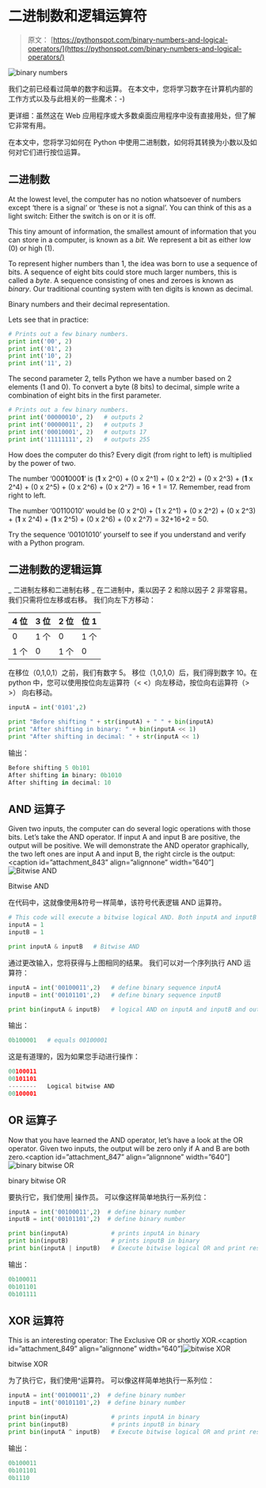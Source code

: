 # 二进制数和逻辑运算符

> 原文： [https://pythonspot.com/binary-numbers-and-logical-operators/](https://pythonspot.com/binary-numbers-and-logical-operators/)

![binary numbers ](img/74c0efc42f7bf310489f953f2b5cbd0e.jpg)

我们之前已经看过简单的数字和运算。 在本文中，您将学习数字在计算机内部的工作方式以及与此相关的一些魔术：-)

更详细：虽然这在 Web 应用程序或大多数桌面应用程序中没有直接用处，但了解它非常有用。

在本文中，您将学习如何在 Python 中使用二进制数，如何将其转换为小数以及如何对它们进行按位运算。

## 二进制数

At the lowest level, the computer has no notion whatsoever of numbers except ‘there is a signal’ or ‘these is not a signal’. You can think of this as a light switch: Either the switch is on or it is off.

This tiny amount of information, the smallest amount of information that you can store in a computer, is known as a _bit._ We represent a bit as either low (0) or high (1).

To represent higher numbers than 1, the idea was born to use a sequence of bits. A sequence of eight bits could store much larger numbers, this is called a _byte_. A sequence consisting of ones and zeroes is known as _binary_. Our traditional counting system with ten digits is known as decimal.

<caption id=”attachment_824” align=”alignnone” width=”300”]![binary](img/74c0efc42f7bf310489f953f2b5cbd0e.jpg)

Binary numbers and their decimal representation.

Lets see that in practice:

```py
# Prints out a few binary numbers.
print int('00', 2)
print int('01', 2)
print int('10', 2)
print int('11', 2)

```

The second parameter 2, tells Python we have a number based on 2 elements (1 and 0). To convert a byte (8 bits) to decimal, simple write a combination of eight bits in the first parameter.

```py
# Prints out a few binary numbers.
print int('00000010', 2)   # outputs 2
print int('00000011', 2)   # outputs 3
print int('00010001', 2)   # outputs 17
print int('11111111', 2)   # outputs 255

```

How does the computer do this? Every digit (from right to left) is multiplied by the power of two.

The number ‘000**1**000**1**‘ is (**1** x 2^0) + (0 x 2^1) + (0 x 2^2) + (0 x 2^3) + (**1** x 2^4) + (0 x 2^5) + (0 x 2^6) + (0 x 2^7) = 16 + 1 = 17\. Remember, read from right to left.

The number ‘00110010’ would be (0 x 2^0) + (1 x 2^1) + (0 x 2^2) + (0 x 2^3) + (**1** x 2^4) + (**1** x 2^5) + (0 x 2^6) + (0 x 2^7) = 32+16+2 = 50.

Try the sequence ‘00101010’ yourself to see if you understand and verify with a Python program.

## 二进制数的逻辑运算

_ 二进制左移和二进制右移 _
在二进制中，乘以因子 2 和除以因子 2 非常容易。 我们只需将位左移或右移。 我们向左下方移动：

| 4 位 | 3 位 | 2 位 | 位 1 |
| --- | --- | --- | --- |
| 0 | 1 个 | 0 | 1 个 |
| 1 个 | 0 | 1 个 | 0 |

在移位（0,1,0,1）之前，我们有数字 5。 移位（1,0,1,0）后，我们得到数字 10。在 python 中，您可以使用按位向左运算符（&lt; &lt;）向左移动，按位向右运算符（&gt; &gt;） 向右移动。

```py
inputA = int('0101',2)

print "Before shifting " + str(inputA) + " " + bin(inputA)
print "After shifting in binary: " + bin(inputA << 1)
print "After shifting in decimal: " + str(inputA << 1)

```

输出：

```py
Before shifting 5 0b101
After shifting in binary: 0b1010
After shifting in decimal: 10

```

## AND 运算子

Given two inputs, the computer can do several logic operations with those bits. Let’s take the AND operator. If input A and input B are positive, the output will be positive. We will demonstrate the AND operator graphically, the two left ones are input A and input B, the right circle is the output:<caption id=”attachment_843” align=”alignnone” width=”640”]![Bitwise AND](img/a783141f02a6302a2f1e80908156dc5d.jpg)

Bitwise AND

在代码中，这就像使用&符号一样简单，该符号代表逻辑 AND 运算符。

```py
# This code will execute a bitwise logical AND. Both inputA and inputB are bits.
inputA = 1
inputB = 1

print inputA & inputB   # Bitwise AND

```

通过更改输入，您将获得与上图相同的结果。 我们可以对一个序列执行 AND 运算符：

```py
inputA = int('00100011',2)   # define binary sequence inputA
inputB = int('00101101',2)   # define binary sequence inputB

print bin(inputA & inputB)   # logical AND on inputA and inputB and output in binary

```

输出：

```py
0b100001   # equals 00100001

```

这是有道理的，因为如果您手动进行操作：

```py
00100011
00101101
--------   Logical bitwise AND
00100001

```

## OR 运算子

Now that you have learned the AND operator, let’s have a look at the OR operator. Given two inputs, the output will be zero only if A and B are both zero.<caption id=”attachment_847” align=”alignnone” width=”640”]![binary bitwise OR](img/b726bf5bcea4b7fc5dd8a2908ec4d963.jpg)

binary bitwise OR

要执行它，我们使用| 操作员。 可以像这样简单地执行一系列位：

```py
inputA = int('00100011',2)  # define binary number
inputB = int('00101101',2)  # define binary number

print bin(inputA)            # prints inputA in binary
print bin(inputB)            # prints inputB in binary
print bin(inputA | inputB)   # Execute bitwise logical OR and print result in binary

```

输出：

```py
0b100011
0b101101
0b101111

```

## XOR 运算符

This is an interesting operator: The Exclusive OR or shortly XOR.<caption id=”attachment_849” align=”alignnone” width=”640”]![bitwise XOR](img/461628f4ea72f485b16a902f65db838a.jpg)

bitwise XOR

为了执行它，我们使用^运算符。 可以像这样简单地执行一系列位：

```py
inputA = int('00100011',2)  # define binary number
inputB = int('00101101',2)  # define binary number

print bin(inputA)            # prints inputA in binary
print bin(inputB)            # prints inputB in binary
print bin(inputA ^ inputB)   # Execute bitwise logical OR and print result in binary

```

输出：

```py
0b100011
0b101101
0b1110

```